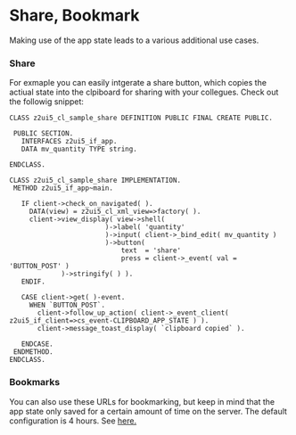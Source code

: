 # Share, Bookmark

Making use of the app state leads to a various additional use cases.

### Share
 For exmaple you can easily intgerate a share button, which copies the actiual state into the clpiboard for sharing with your collegues. Check out the followig snippet:
 ```abap
CLASS z2ui5_cl_sample_share DEFINITION PUBLIC FINAL CREATE PUBLIC.
 
  PUBLIC SECTION.
    INTERFACES z2ui5_if_app.
    DATA mv_quantity TYPE string.
 
ENDCLASS.
 
CLASS z2ui5_cl_sample_share IMPLEMENTATION.
  METHOD z2ui5_if_app~main.
 
    IF client->check_on_navigated( ).
      DATA(view) = z2ui5_cl_xml_view=>factory( ).
      client->view_display( view->shell(
                         )->label( 'quantity'
                         )->input( client->_bind_edit( mv_quantity )
                         )->button(
                             text  = 'share'
                             press = client->_event( val = 'BUTTON_POST' )
              )->stringify( ) ).
    ENDIF.
 
    CASE client->get( )-event.
      WHEN `BUTTON_POST`.
        client->follow_up_action( client->_event_client( z2ui5_if_client=>cs_event-CLIPBOARD_APP_STATE ) ).
        client->message_toast_display( `clipboard copied` ).

    ENDCASE.
  ENDMETHOD.
ENDCLASS.
 ```

 ### Bookmarks
 You can also use these URLs for bookmarking, but keep in mind that the app state only saved for a certain amount of time on the server. The default configuration is 4 hours. See [here.](https://github.com/abap2UI5/abap2UI5/blob/main/src/01/01/z2ui5_cl_core_srv_draft.clas.abap#L46)
